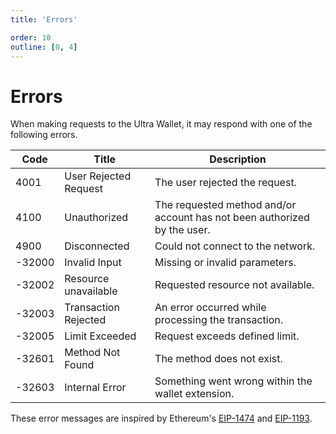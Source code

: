 ```yaml
---
title: 'Errors'

order: 10
outline: [0, 4]
---
```


# Errors

When making requests to the Ultra Wallet, it may respond with one of the following errors.

| Code   | Title                 | Description                                                              |
| ------ | --------------------- | ------------------------------------------------------------------------ |
| 4001   | User Rejected Request | The user rejected the request.                                           |
| 4100   | Unauthorized          | The requested method and/or account has not been authorized by the user. |
| 4900   | Disconnected          | Could not connect to the network.                                        |
| -32000 | Invalid Input         | Missing or invalid parameters.                                           |
| -32002 | Resource unavailable  | Requested resource not available.                                        |
| -32003 | Transaction Rejected  | An error occurred while processing the transaction.                      |
| -32005 | Limit Exceeded        | Request exceeds defined limit.                                           |
| -32601 | Method Not Found      | The method does not exist.                                               |
| -32603 | Internal Error        | Something went wrong within the wallet extension.                        |

These error messages are inspired by Ethereum's [EIP-1474](https://eips.ethereum.org/EIPS/eip-1474#error-codes) and [EIP-1193](https://eips.ethereum.org/EIPS/eip-1193#provider-errors).
